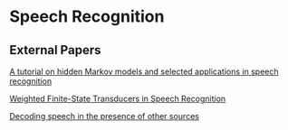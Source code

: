 # Speech Recognition

## External Papers

[A tutorial on hidden Markov models and selected applications in speech recognition](http://people.sabanciuniv.edu/~berrin/cs512/reading/rabiner-tutorial-on-hmm.pdf)

[Weighted Finite-State Transducers in Speech Recognition](http://www.cs.nyu.edu/~mohri/pub/csl01.pdf)

[Decoding speech in the presence of other sources](http://www.ee.columbia.edu/~dpwe/pubs/BarkCE05-sfd-spcomm.pdf)
